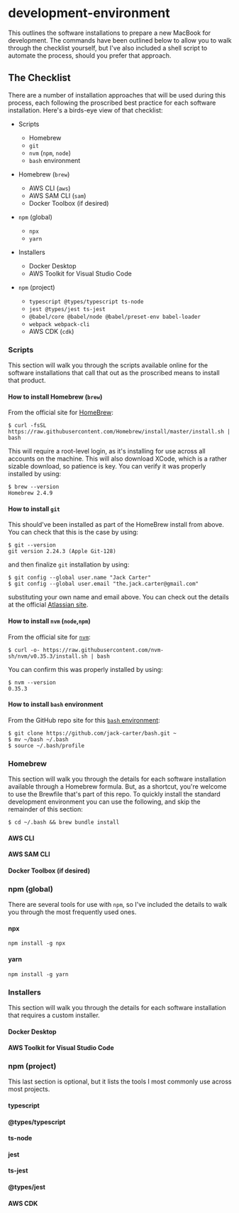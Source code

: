 # development-environment
This outlines the software installations to prepare a new MacBook for development. The commands have been outlined below to allow you to walk through the checklist yourself, but I've also included a shell script to automate the process, should you prefer that approach.

## The Checklist
There are a number of installation approaches that will be used during this process, each following the proscribed best practice for each software installation. Here's a birds-eye view of that checklist:

* Scripts
  * Homebrew
  * `git`
  * `nvm` (`npm`, `node`)
  * `bash` environment

* Homebrew (`brew`)
  * AWS CLI (`aws`)
  * AWS SAM CLI (`sam`)
  * Docker Toolbox (if desired)

* `npm` (global)
  * `npx`
  * `yarn`

* Installers
  * Docker Desktop
  * AWS Toolkit for Visual Studio Code

* `npm` (project)
  * `typescript @types/typescript ts-node`
  * `jest @types/jest ts-jest`
  * `@babel/core @babel/node @babel/preset-env babel-loader`
  * `webpack webpack-cli`
  *  AWS CDK (`cdk`)

### Scripts
This section will walk you through the scripts available online for the software installations that call that out as the proscribed means to install that product.

#### How to install Homebrew (`brew`)
From the official site for [HomeBrew](https://brew.sh):
```
$ curl -fsSL https://raw.githubusercontent.com/Homebrew/install/master/install.sh | bash
```
This will require a root-level login, as it's installing for use across all accounts on the machine. This will also download XCode, which is a rather sizable download, so patience is key. You can verify it was properly installed by using:
```
$ brew --version
Homebrew 2.4.9
```

#### How to install `git`
This should've been installed as part of the HomeBrew install from above. You can check that this is the case by using:
```
$ git --version
git version 2.24.3 (Apple Git-128)
```
and then finalize `git` installation by using:
```
$ git config --global user.name "Jack Carter"
$ git config --global user.email "the.jack.carter@gmail.com"
```
substituting your own name and email above. You can check out the details at the official [Atlassian site](https://www.atlassian.com/git/tutorials/install-git).

#### How to install `nvm` (`node`,`npm`)
From the official site for [`nvm`](https://github.com/nvm-sh/nvm):
```
$ curl -o- https://raw.githubusercontent.com/nvm-sh/nvm/v0.35.3/install.sh | bash
```
You can confirm this was properly installed by using:
```
$ nvm --version
0.35.3
```

#### How to install `bash` environment
From the GitHub repo site for this [`bash` environment](https://github.com/jack-carter/bash):
```
$ git clone https://github.com/jack-carter/bash.git ~
$ mv ~/bash ~/.bash
$ source ~/.bash/profile
```

### Homebrew
This section will walk you through the details for each software installation available through a Homebrew formula. But, as a shortcut, you're welcome to use the Brewfile that's part of this repo. To quickly install the standard development environment you can use the following, and skip the remainder of this section:
```
$ cd ~/.bash && brew bundle install
```

#### AWS CLI
#### AWS SAM CLI
#### Docker Toolbox (if desired)

### npm (global)
There are several tools for use with `npm`, so I've included the details to walk you through the most frequently used ones.

#### npx
```
npm install -g npx
```

#### yarn
```
npm install -g yarn
```

### Installers
This section will walk you through the details for each software installation that requires a custom installer.

#### Docker Desktop
#### AWS Toolkit for Visual Studio Code

### npm (project)
This last section is optional, but it lists the tools I most commonly use across most projects.

#### typescript
#### @types/typescript
#### ts-node
#### jest
#### ts-jest
#### @types/jest
#### AWS CDK
